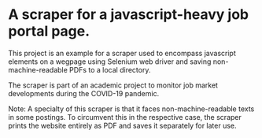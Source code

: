# A scraper for a javascript-heavy job portal page.

This project is an example for a scraper used to encompass javascript elements on a wegpage using Selenium web driver and saving non-machine-readable PDFs to a local directory.

The scraper is part of an academic project to monitor job market developments during the COVID-19 pandemic.

Note: A specialty of this scraper is that it faces non-machine-readable texts in some postings. To circumvent this in the respective case, the scraper prints the website entirely as PDF and saves it separately for later use.
